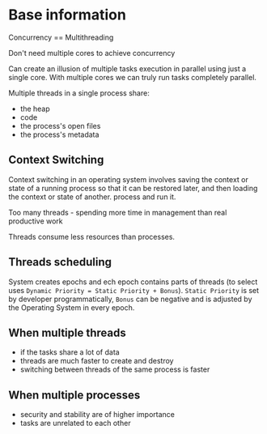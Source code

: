 # Base information

Concurrency == Multithreading

Don't need multiple cores to achieve concurrency

Can create an illusion of multiple tasks execution in parallel using just a single core.
With multiple cores we can truly run tasks completely parallel.

Multiple threads in a single process share:
* the heap
* code
* the process's open files
* the process's metadata

## Context Switching

Context switching in an operating system involves saving the context or state of a running process so that it can be
restored later, and then loading the context or state of another. process and run it.

Too many threads - spending more time in management than real productive work

Threads consume less resources than processes.

## Threads scheduling

System creates epochs and ech epoch contains parts of threads (to select
uses `Dynamic Priority = Static Priority + Bonus`). `Static Priority` is set by developer programmatically, `Bonus` can
be negative and is adjusted by the Operating System in every epoch.

## When multiple threads

* if the tasks share a lot of data
* threads are much faster to create and destroy
* switching between threads of the same process is faster

## When multiple processes

* security and stability are of higher importance
* tasks are unrelated to each other
